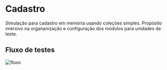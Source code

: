 # Cadastro

Simulação para cadastro em memória usando coleções simples. Propósito imersivo na organanização e configuração dos módulos para unidades de teste.

## Fluxo de testes

![fluxo](./documents/flow.drawio.svg)
